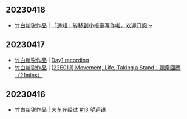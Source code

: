 ## 20230418
- [竹白新锐作品](https://www.zhubai.wiki/) | [「通知」转移到小报童写作啦，欢迎订阅～](https://open.zhubai.wiki/a/l/t/z/pl/think/2260043248632406016)

## 20230417
- [竹白新锐作品](https://www.zhubai.wiki/) | [Day1 recording](https://open.zhubai.wiki/a/l/t/z/pl/camelandlion/2259734130953158656)
- [竹白新锐作品](https://www.zhubai.wiki/) | [[22E01.1] Movement, Life, Taking a Stand：聽衆回應（21mins）](https://open.zhubai.wiki/a/l/t/z/pl/wujimacha/2259509743817138176)

## 20230416
- [竹白新锐作品](https://www.zhubai.wiki/) | [火车在经过 #13 望远镜](https://open.zhubai.wiki/a/l/t/z/pl/yidian/2259226954048335872)

